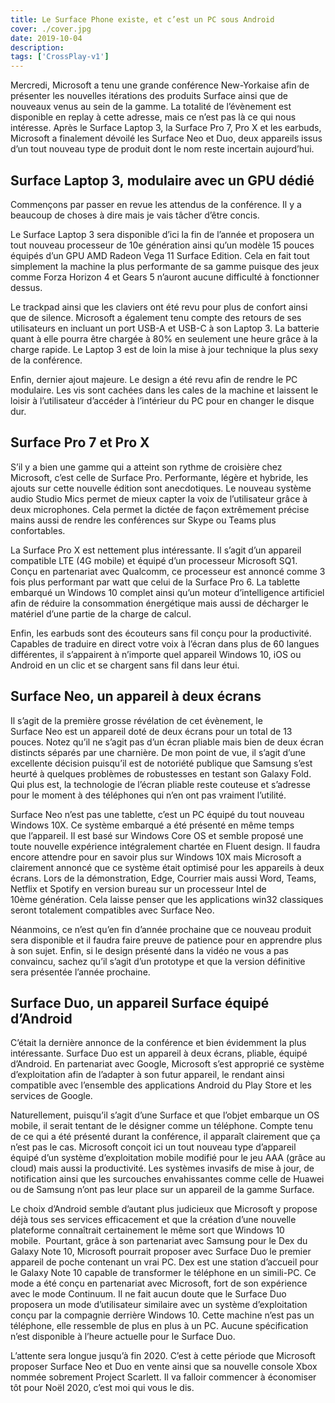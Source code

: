 ```yaml
---
title: Le Surface Phone existe, et c’est un PC sous Android
cover: ./cover.jpg
date: 2019-10-04
description:
tags: ['CrossPlay-v1']
---
```


Mercredi, Microsoft a tenu une grande conférence New-Yorkaise afin de présenter les nouvelles itérations des produits Surface ainsi que de nouveaux venus au sein de la gamme. La totalité de l’évènement est disponible en replay à cette adresse, mais ce n’est pas là ce qui nous intéresse. Après le Surface Laptop 3, la Surface Pro 7, Pro X et les earbuds, Microsoft a finalement dévoilé les Surface Neo et Duo, deux appareils issus d’un tout nouveau type de produit dont le nom reste incertain aujourd’hui.

## Surface Laptop 3, modulaire avec un GPU dédié 

Commençons par passer en revue les attendus de la conférence. Il y a beaucoup de choses à dire mais je vais tâcher d’être concis.

Le Surface Laptop 3 sera disponible d’ici la fin de l’année et proposera un tout nouveau processeur de 10e génération ainsi qu’un modèle 15 pouces équipés d’un GPU AMD Radeon Vega 11 Surface Edition. Cela en fait tout simplement la machine la plus performante de sa gamme puisque des jeux comme Forza Horizon 4 et Gears 5 n’auront aucune difficulté à fonctionner dessus.

Le trackpad ainsi que les claviers ont été revu pour plus de confort ainsi que de silence. Microsoft a également tenu compte des retours de ses utilisateurs en incluant un port USB-A et USB-C à son Laptop 3. La batterie quant à elle pourra être chargée à 80% en seulement une heure grâce à la charge rapide. Le Laptop 3 est de loin la mise à jour technique la plus sexy de la conférence.

Enfin, dernier ajout majeure. Le design a été revu afin de rendre le PC modulaire. Les vis sont cachées dans les cales de la machine et laissent le loisir à l’utilisateur d’accéder à l’intérieur du PC pour en changer le disque dur.

## Surface Pro 7 et Pro X 

S’il y a bien une gamme qui a atteint son rythme de croisière chez Microsoft, c’est celle de Surface Pro. Performante, légère et hybride, les ajouts sur cette nouvelle édition sont anecdotiques. Le nouveau système audio Studio Mics permet de mieux capter la voix de l’utilisateur grâce à deux microphones. Cela permet la dictée de façon extrêmement précise mains aussi de rendre les conférences sur Skype ou Teams plus confortables.

La Surface Pro X est nettement plus intéressante. Il s’agit d’un appareil compatible LTE (4G mobile) et équipé d’un processeur Microsoft SQ1. Conçu en partenariat avec Qualcomm, ce processeur est annoncé comme 3 fois plus performant par watt que celui de la Surface Pro 6. La tablette embarqué un Windows 10 complet ainsi qu’un moteur d’intelligence artificiel afin de réduire la consommation énergétique mais aussi de décharger le matériel d’une partie de la charge de calcul.

Enfin, les earbuds sont des écouteurs sans fil conçu pour la productivité. Capables de traduire en direct votre voix à l’écran dans plus de 60 langues différentes, il s’appairent à n’importe quel appareil Windows 10, iOS ou Android en un clic et se chargent sans fil dans leur étui.

## Surface Neo, un appareil à deux écrans 

Il s’agit de la première grosse révélation de cet évènement, le Surface Neo est un appareil doté de deux écrans pour un total de 13 pouces. Notez qu’il ne s’agit pas d’un écran pliable mais bien de deux écran distincts séparés par une charnière. De mon point de vue, il s’agit d’une excellente décision puisqu’il est de notoriété publique que Samsung s’est heurté à quelques problèmes de robustesses en testant son Galaxy Fold. Qui plus est, la technologie de l’écran pliable reste couteuse et s’adresse pour le moment à des téléphones qui n’en ont pas vraiment l’utilité.

Surface Neo n’est pas une tablette, c’est un PC équipé du tout nouveau Windows 10X. Ce système embarqué a été présenté en même temps que l’appareil. Il est basé sur Windows Core OS et semble proposé une toute nouvelle expérience intégralement chartée en Fluent design. Il faudra encore attendre pour en savoir plus sur Windows 10X mais Microsoft a clairement annoncé que ce système était optimisé pour les appareils à deux écrans. Lors de la démonstration, Edge, Courrier mais aussi Word, Teams, Netflix et Spotify en version bureau sur un processeur Intel de 10ème génération. Cela laisse penser que les applications win32 classiques seront totalement compatibles avec Surface Neo.

Néanmoins, ce n’est qu’en fin d’année prochaine que ce nouveau produit sera disponible et il faudra faire preuve de patience pour en apprendre plus à son sujet. Enfin, si le design présenté dans la vidéo ne vous a pas convaincu, sachez qu’il s’agit d’un prototype et que la version définitive sera présentée l’année prochaine.

## Surface Duo, un appareil Surface équipé d’Android 

C’était la dernière annonce de la conférence et bien évidemment la plus intéressante. Surface Duo est un appareil à deux écrans, pliable, équipé d’Android. En partenariat avec Google, Microsoft s’est approprié ce système d’exploitation afin de l’adapter à son futur appareil, le rendant ainsi compatible avec l’ensemble des applications Android du Play Store et les services de Google.

Naturellement, puisqu’il s’agit d’une Surface et que l’objet embarque un OS mobile, il serait tentant de le désigner comme un téléphone. Compte tenu de ce qui a été présenté durant la conférence, il apparaît clairement que ça n’est pas le cas. Microsoft conçoit ici un tout nouveau type d’appareil équipé d’un système d’exploitation mobile modifié pour le jeu AAA (grâce au cloud) mais aussi la productivité. Les systèmes invasifs de mise à jour, de notification ainsi que les surcouches envahissantes comme celle de Huawei ou de Samsung n’ont pas leur place sur un appareil de la gamme Surface.

Le choix d’Android semble d’autant plus judicieux que Microsoft y propose déjà tous ses services efficacement et que la création d’une nouvelle plateforme connaîtrait certainement le même sort que Windows 10 mobile.  Pourtant, grâce à son partenariat avec Samsung pour le Dex du Galaxy Note 10, Microsoft pourrait proposer avec Surface Duo le premier appareil de poche contenant un vrai PC. Dex est une station d’accueil pour le Galaxy Note 10 capable de transformer le téléphone en un simili-PC. Ce mode a été conçu en partenariat avec Microsoft, fort de son expérience avec le mode Continuum. Il ne fait aucun doute que le Surface Duo proposera un mode d’utilisateur similaire avec un système d’exploitation conçu par la compagnie derrière Windows 10. Cette machine n’est pas un téléphone, elle ressemble de plus en plus à un PC. Aucune spécification n’est disponible à l’heure actuelle pour le Surface Duo.

L’attente sera longue jusqu’à fin 2020. C’est à cette période que Microsoft proposer Surface Neo et Duo en vente ainsi que sa nouvelle console Xbox nommée sobrement Project Scarlett. Il va falloir commencer à économiser tôt pour Noël 2020, c’est moi qui vous le dis.
